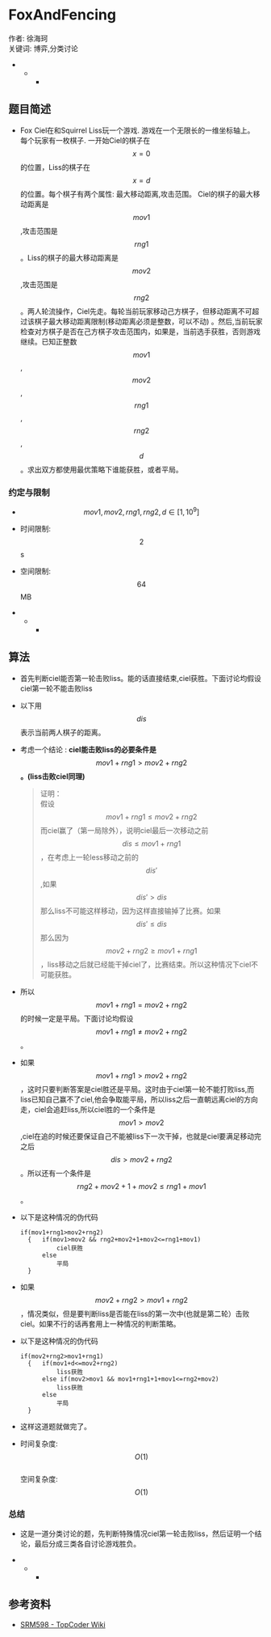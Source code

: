 # FoxAndFencing

作者: 徐海珂  
关键词: 博弈,分类讨论

* * -

## 题目简述

* Fox Ciel在和Squirrel Liss玩一个游戏. 游戏在一个无限长的一维坐标轴上。 每个玩家有一枚棋子. 一开始Ciel的棋子在$$x=0$$的位置，Liss的棋子在$$x=d$$的位置。每个棋子有两个属性: 最大移动距离,攻击范围。 Ciel的棋子的最大移动距离是$$mov1$$,攻击范围是$$rng1$$。Liss的棋子的最大移动距离是$$mov2$$,攻击范围是$$rng2$$。两人轮流操作，Ciel先走。每轮当前玩家移动己方棋子，但移动距离不可超过该棋子最大移动距离限制\(移动距离必须是整数，可以不动\) 。然后,当前玩家检查对方棋子是否在己方棋子攻击范围内，如果是，当前选手获胜，否则游戏继续。已知正整数$$mov1$$,$$mov2$$,$$rng1$$,$$rng2$$,$$d$$。求出双方都使用最优策略下谁能获胜，或者平局。

### 约定与限制

* $$mov1,mov2,rng1,rng2,d \in [1,10^9]$$
* 时间限制: $$2$$s
* 空间限制: $$64$$MB

* * -

## 算法

* 首先判断ciel能否第一轮击败liss。能的话直接结束,ciel获胜。下面讨论均假设ciel第一轮不能击败liss
* 以下用$$dis$$表示当前两人棋子的距离。
* 考虑一个结论 : **ciel能击败liss的必要条件是**$$mov1+rng1\gt mov2+rng2$$**。\(liss击败ciel同理\)**
  > 证明：  
  > 假设$$mov1+rng1 \le mov2+rng2$$而ciel赢了（第一局除外），说明ciel最后一次移动之前$$dis\le mov1+rng1$$，在考虑上一轮less移动之前的$$dis'$$,如果$$dis'\gt dis$$那么liss不可能这样移动，因为这样直接输掉了比赛。如果$$dis'\le dis$$那么因为$$mov2+rng2\ge mov1+rng1$$，liss移动之后就已经能干掉ciel了，比赛结束。所以这种情况下ciel不可能获胜。
* 所以$$mov1+rng1=mov2+rng2$$的时候一定是平局。下面讨论均假设$$mov1+rng1\neq mov2+rng2$$。
* 如果$$mov1+rng1\gt mov2+rng2$$，这时只要判断答案是ciel胜还是平局。这时由于ciel第一轮不能打败liss,而liss已知自己赢不了ciel,他会争取能平局，所以liss之后一直朝远离ciel的方向走，ciel会追赶liss,所以ciel胜的一个条件是$$mov1\gt mov2$$,ciel在追的时候还要保证自己不能被liss下一次干掉，也就是ciel要满足移动完之后$$dis\gt mov2+rng2$$。所以还有一个条件是$$rng2+mov2+1+mov2\le rng1+mov1$$。
* 以下是这种情况的伪代码
  ```
  if(mov1+rng1>mov2+rng2)
    {   if(mov1>mov2 && rng2+mov2+1+mov2<=rng1+mov1)
            ciel获胜
        else
            平局
    }
  ```
* 如果$$mov2+rng2\gt mov1+rng2$$，情况类似，但是要判断liss是否能在liss的第一次中\(也就是第二轮）击败ciel。如果不行的话再套用上一种情况的判断策略。
* 以下是这种情况的伪代码
  ```
  if(mov2+rng2>mov1+rng1)
    {   if(mov1+d<=mov2+rng2)
            liss获胜
        else if(mov2>mov1 && mov1+rng1+1+mov1<=rng2+mov2)
            liss获胜
        else
            平局
    }
  ```
* 这样这道题就做完了。

* 时间复杂度: $$O(1)$$  
  空间复杂度: $$O(1)$$

### 总结

* 这是一道分类讨论的题，先判断特殊情况ciel第一轮击败liss，然后证明一个结论，最后分成三类各自讨论游戏胜负。

* * -

## 参考资料

* [SRM598 - TopCoder Wiki](https://apps.topcoder.com/wiki/display/tc/SRM+598)



